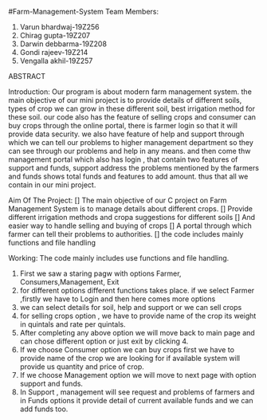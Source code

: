 #Farm-Management-System
Team Members:
1. Varun bhardwaj-19Z256
2. Chirag gupta-19Z207
3. Darwin debbarma-19Z208
4. Gondi rajeev-19Z214
5. Vengalla akhil-19Z257

ABSTRACT

Introduction:
              Our program is about modern farm management system.
the main objective of our mini project is to provide details of
different soils, types of crop we can grow in these different 
soil, best irrigation method for these soil. our code also has 
the feature of selling crops and consumer can buy crops through 
the online portal,  there is farmer login so that it will provide 
data security. we also have feature of help and support through
which we can tell our problems to higher management department 
so they can see through our problems and help in any means. and 
then come thw management portal which also has login , that 
contain two features of support and funds, support address the 
problems mentioned by the farmers and funds shows  total funds 
and features to add amount. thus that all we contain in our mini 
project.

Aim Of The Project:
[]   The main objective of our C project on Farm Management System 
is to manage details about different crops. 
[] Provide different irrigation methods and cropa suggestions 
for different soils
[] And easier way to handle selling and buying of crops
[] A portal through which farmer can tell their problems to 
authorities.
[] the code includes mainly functions and file handling



Working:
              The code mainly includes use functions and file handling.
1. First we saw a staring pagw with options Farmer, Consumers,Management,
 Exit
2. for different options different functions takes place. if we select 
Farmer ,firstly we have to Login and then here comes more options
3. we can select details for soil, help and support or we can sell crops
4. for selling crops option , we have to provide name of the crop its 
weight in quintals and rate per quintals.
5. After completing any above option we will move back to main page and 
can chose different option or just exit by clicking 4.
6. If we choose Consumer option we can buy crops first we have to 
provide name of the crop we are looking for if available system will 
provide us quantity and price of crop.
7. If we choose Management option we will move to next page with option 
support and funds.
8. In Support , management will see request and problems of farmers and 
in Funds options it provide detail of current available funds and we 
can add funds too.
